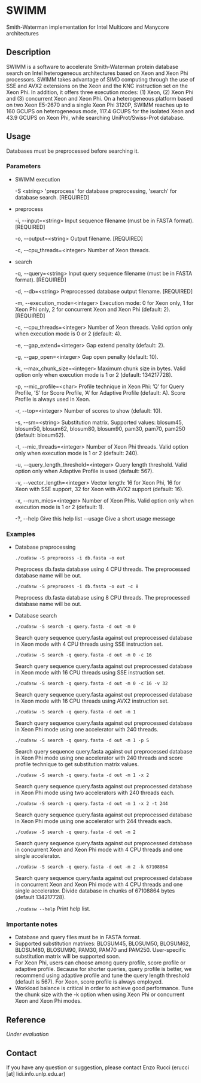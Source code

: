# SWIMM
Smith-Waterman implementation for Intel Multicore and Manycore architectures

## Description
SWIMM is a software to accelerate Smith-Waterman protein database search on Intel heterogeneous architectures based on Xeon and Xeon Phi processors. SWIMM takes advantage of SIMD computing through the use of SSE and AVX2 extensions on the Xeon and the KNC instruction set on the Xeon Phi. In addition, it offers three execution modes: (1) Xeon, (2) Xeon Phi and (3) concurrent Xeon and Xeon Phi. On a heterogeneous platform based on two Xeon E5-2670 and a single Xeon Phi 3120P, SWIMM reaches up to 160 GCUPS on heterogeneous mode, 117.4 GCUPS for the isolated Xeon and 43.9 GCUPS on Xeon Phi, while searching UniProt/Swiss-Prot database.

## Usage
Databases must be preprocessed before searching it.

### Parameters
* SWIMM execution

  -S &lt;string&gt; 'preprocess' for database preprocessing, 'search' for database search. [REQUIRED]

* preprocess

  -i,   --input=&lt;string&gt; Input sequence filename (must be in FASTA format). [REQUIRED]
  
  -o,   --output=&lt;string&gt; Output filename. [REQUIRED]
  
  -c,   --cpu_threads=&lt;integer&gt; Number of Xeon threads.


* search

  -q,   --query=&lt;string&gt; Input query sequence filename (must be in FASTA format). [REQUIRED]
  
  -d,   --db=&lt;string&gt; Preprocessed database output filename. [REQUIRED]
  
  -m,   --execution_mode=&lt;integer&gt; Execution mode: 0 for Xeon only, 1 for Xeon Phi only, 2 for concurrent Xeon and Xeon Phi (default: 2). [REQUIRED]
  
  -c,   --cpu_threads=&lt;integer&gt; Number of Xeon threads. Valid option only when execution mode is 0 or 2 (default: 4).
  
  -e,   --gap_extend=&lt;integer&gt; Gap extend penalty (default: 2).
  
  -g,   --gap_open=&lt;integer&gt; Gap open penalty (default: 10).
  
  -k,   --max_chunk_size=&lt;integer&gt; Maximum chunk size in bytes. Valid option only when execution mode is 1 or 2 (default: 134217728).
  
  -p,   --mic_profile=&lt;char&gt; Profile technique in Xeon Phi: ’Q’ for Query Profile, ’S’ for Score Profile, ’A’ for Adaptive Profile (default: A). Score Profile is always used in Xeon.
  
  -r,   --top=&lt;integer&gt; Number of scores to show (default: 10). 
  
  -s,   --sm=&lt;string&gt; Substitution matrix. Supported values: blosum45, blosum50, blosum62, blosum80, blosum90, pam30, pam70, pam250 (default: blosum62).
  
  -t,   --mic_threads=&lt;integer&gt; Number of Xeon Phi threads. Valid option only when execution mode is 1 or 2 (default: 240). 
  
  -u,   --query_length_threshold=&lt;integer&gt; Query length threshold. Valid option only when Adaptive Profile is used (default: 567).
  
  -v,   --vector_length=&lt;integer&gt; Vector length: 16 for Xeon Phi, 16 for Xeon with SSE support, 32 for Xeon with AVX2 support (default: 16).
  
  -x,   --num_mics=&lt;integer&gt; Number of Xeon Phis. Valid option only when execution mode is 1 or 2 (default: 1).
  
  -?,   --help Give this help list
        --usage Give a short usage message

### Examples

* Database preprocessing

  `./cudasw -S preprocess -i db.fasta -o out `
  
  Preprocess db.fasta database using 4 CPU threads. The preprocessed database name will be out.
  
  `./cudasw -S preprocess -i db.fasta -o out -c 8`
  
  Preprocess db.fasta database using 8 CPU threads. The preprocessed database name will be out.

* Database search


  `./cudasw -S search -q query.fasta -d out -m 0 `
  
  Search query sequence query.fasta against out preprocessed database in Xeon mode with 4 CPU threads using SSE instruction set.
  
  `./cudasw -S search -q query.fasta -d out -m 0 -c 16`
  
  Search query sequence query.fasta against out preprocessed database in Xeon mode with 16 CPU threads using SSE instruction set.
  
  `./cudasw -S search -q query.fasta -d out -m 0 -c 16 -v 32`
  
  Search query sequence query.fasta against out preprocessed database in Xeon mode with 16 CPU threads using AVX2 instruction set.
  
  `./cudasw -S search -q query.fasta -d out -m 1`
  
  Search query sequence query.fasta against out preprocessed database in Xeon Phi mode using one accelerator with 240 threads.
  
  `./cudasw -S search -q query.fasta -d out -m 1 -p S`
  
  Search query sequence query.fasta against out preprocessed database in Xeon Phi mode using one accelerator with 240 threads and score profile technique to get substitution matrix values.
  
  `./cudasw -S search -q query.fasta -d out -m 1 -x 2`
  
  Search query sequence query.fasta against out preprocessed database in Xeon Phi mode using two accelerators with 240 threads each.
  
  `./cudasw -S search -q query.fasta -d out -m 1 -x 2 -t 244`
  
  Search query sequence query.fasta against out preprocessed database in Xeon Phi mode using one accelerator with 244 threads each.
  
  `./cudasw -S search -q query.fasta -d out -m 2 `
  
  Search query sequence query.fasta against out preprocessed database in concurrent Xeon and Xeon Phi mode with 4 CPU threads and one single accelerator.
  
  `./cudasw -S search -q query.fasta -d out -m 2 -k 67108864`
  
  Search query sequence query.fasta against out preprocessed database in concurrent Xeon and Xeon Phi mode with 4 CPU threads and one single accelerator. Divide database in chunks of 67108864 bytes (default 134217728).
  
  `./cudasw --help`
  Print help list.

### Importante notes
* Database and query files must be in FASTA format.
* Supported substitution matrixes: BLOSUM45, BLOSUM50, BLOSUM62, BLOSUM80, BLOSUM90, PAM30, PAM70 and PAM250. User-specific substitution matrix will be supported soon.
* For Xeon Phi, users can choose among query profile, score profile or adaptive profile. Because for shorter queries, query profile is better, we recommend using adaptive profile and tune the query length threshold (default is 567). For Xeon, score profile is always employed.
* Workload balance is critical in order to achieve good performance. Tune the chunk size with the -k option when using Xeon Phi or concurrent Xeon and Xeon Phi modes.

## Reference

*Under evaluation*

## Contact
If you have any question or suggestion, please contact Enzo Rucci (erucci [at] lidi.info.unlp.edu.ar)
